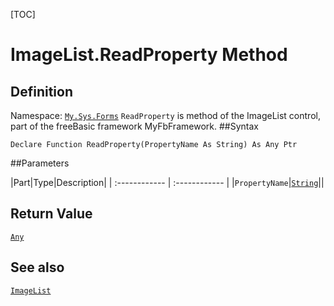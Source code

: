 [TOC]
# ImageList.ReadProperty Method

## Definition
Namespace: [`My.Sys.Forms`](My.Sys.Forms.md)
`ReadProperty` is method of the ImageList control, part of the freeBasic framework MyFbFramework.
##Syntax
```freeBasic
Declare Function ReadProperty(PropertyName As String) As Any Ptr
```

##Parameters

|Part|Type|Description|
| :------------ | :------------ |
|`PropertyName`|[`String`]("https://www.freebasic.net/wiki/KeyPgString")||

## Return Value
[`Any`]("https://www.freebasic.net/wiki/KeyPgAny")
## See also
[`ImageList`](ImageList.md)
